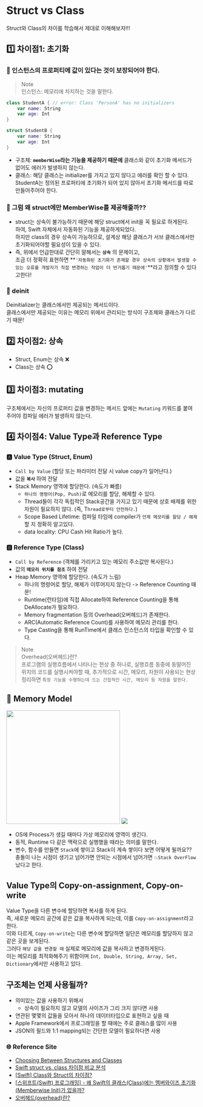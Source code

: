# Struct vs Class
Struct와 Class의 차이를 학습해서 제대로 이해해보자!!!

## 1️⃣ 차이점1: 초기화
### 📍 인스턴스의 프로퍼티에 값이 있다는 것이 보장되어야 한다.
> Note   
> 인스턴스: 메모리에 차지하는 것을 말한다.
```Swift
class StudentA { // error: Class 'PersonA' has no initializers
    var name: String
    var age: Int
}

struct StudentB {
    var name: String
    var age: Int
}
```
- 구조체: **`memberWise`라는 기능을 제공하기 때문에** 클래스와 같이 초기화 메서드가 없어도 에러가 발생하지 않는다.
- 클래스: 해당 클래스는 initializer를 가지고 있지 않다고 에러를 확인 할 수 있다.   
  StudentA는 정의된 프로퍼티에 초기화가 되어 있지 않아서 초기화 메서드를 따로 만들어주어야 한다.

### 🤔 그럼 왜 struct에만 MemberWise를 제공해줄까??
- struct는 상속이 불가능하기 때문에 해당 struct에서 init을 꼭 필요로 하게된다.   
  하여, Swift 자체에서 자동화된 기능을 제공하게되었다.   
  하지만 class의 경우 상속이 가능하므로, 설계상 해당 클래스가 서브 클래스에서만 초기화되어야할 필요성이 있을 수 있다.
- 즉, 위에서 언급한대로 간단히 말해서는 **`상속`** 의 문제이고,   
  조금 더 정확히 표현하면 **`'자동화된 초기화가 존재할 경우 상속의 상황에서 발생할 수 있는 오류를 개발자가 직접 변경하는 작업이 더 번거롭기 때문에'`**라고 정의할 수 있다고한다!

### 📍 deinit
Deinitializer는 클래스에서만 제공되는 메서드이다.   
클래스에서만 제공되는 이유는 메모리 위에서 관리되는 방식이 구조체와 클래스가 다르기 때문!

## 2️⃣ 차이점2: 상속
- Struct, Enum는 상속 ❌
- Class는 상속 ⭕️

## 3️⃣ 차이점3: mutating
구조체에서는 자신의 프로퍼티 값을 변경하는 메서드 앞에는 `Mutating` 키워드를 붙여주어야 컴파일 에러가 발생하지 않는다.

## 4️⃣ 차이점4: Value Type과 Reference Type
### 🅰️ Value Type (Struct, Enum)
- `Call by Value` (할당 또는 파라미터 전달 시 value copy가 일어난다.)
- 값을 **`복사`** 하여 전달
- Stack Memory 영역에 할당한다. (속도가 빠름)
  - `하나의 명령어(Pop, Push)`로 메모리를 할당, 해제할 수 있다.
  - Thread들이 각각 독립적인 Stack공간을 가지고 있기 때문에 상호 배제를 위한 자원이 필요하지 않다. (즉, T`hread로부터 안전하다.`)
  - Scope Based Lifetime: 컴파일 타임에 compiler가 `언제 메모리를 할당 / 해제`할 지 정확히 알고있다.
  - data locality: CPU Cash Hit Ratio가 높다.
### 🅱️ Reference Type (Class)
- `Call by Reference` (객체를 가리키고 있는 메모리 주소값만 복사된다.)
- 값의 **`메모리 위치를 참조`** 하여 전달
- Heap Memory 영역에 할당한다. (속도가 느림)
  - 하나의 명령어로 할당, 해제가 이루어지지 않는다 -> Reference Counting 때문!
  - Runtime(런타임)에 직접 Allocate하여 Reference Counting을 통해 DeAllocate가 필요하다.   
  - Memory fragmentation 등의 Overhead(오버헤드)가 존재한다.
  - ARC(Automatic Reference Count)를 사용하여 메모리 관리를 한다.
  - Type Casting을 통해 RunTime에서 클래스 인스턴스의 타입을 확인할 수 있다.
> Note   
> Overhead(오버헤드)란?   
> 프로그램의 실행흐름에서 나타나는 현상 중 하나로, 실행흐름 동중에 동떨어진 위치의 코드를 실행시켜야할 때, 
> 추가적으로 시간, 메모리, 자원이 사용되는 현상   
> 정리하면 `특정 기능을 수행하는데 드는 간접적인 시간, 메모리 등 자원을 말한다.`

## 🤯 Memory Model
<img src = "https://user-images.githubusercontent.com/92699723/209107428-98fce87d-86a8-4724-a814-753cbbdb319d.png" width = "300" height = "300">

<img src = "https://user-images.githubusercontent.com/92699723/209107441-29f00aa5-6280-4c13-8363-b890d22b6c6f.jpeg">   

- OS에 Process가 생길 때마다 가상 메모리에 영역이 생긴다.   
- 동적, Runtime 다 같은 맥락으로 실행했을 때라는 의미를 말한다.   
- 변수, 함수를 만들면 `Stack`에 쌓이고 Stack이 계속 쌓이다 보면 어떻게 될까요??
  충돌이 나는 시점이 생기고 넘어가면 안되는 시점에서 넘어가면 `💥Stack OverFlow`났다고 한다.   

## Value Type의 Copy-on-assignment, Copy-on-write
Value Type을 다른 변수에 할당하면 복사를 하게 된다.   
즉, 새로운 메모리 공간에 같은 값을 복사하게 되는데, 이를 `Copy-on-assignment`라고 한다.   
이와 다르게, `Copy-on-write`는 다른 변수에 할당하면 일단은 메모리를 할당하지 않고 같은 곳을 보게된다.   
그러다 `해당 값을 변경할 때` 실제로 메모리에 값을 복사하고 변경하게된다.   
이는 메모리를 최적화해주기 위함이며 `Int, Double, String, Array, Set, Dictionary`에서만 사용하고 있다.


## 구조체는 언제 사용될까?
- 의미있는 값을 사용하기 위해서
  - 상속이 필요하지 않고 모델의 사이즈가 그리 크지 않다면 사용
- 연관된 몇몇의 값들을 모아서 하나의 데이터타입으로 표현하고 싶을 때
- Apple Framework에서 프로그래밍을 할 때에는 주로 클래스를 많이 사용
- JSON의 필드와 1:1 mapping되는 간단한 모델이 필요하다면 사용

### 🌐 Reference Site
- [Choosing Between Structures and Classes](https://developer.apple.com/documentation/swift/choosing-between-structures-and-classes)   
- [Swift struct vs. class 차이점 비교 분석](https://www.letmecompile.com/swift-struct-vs-class-%EC%B0%A8%EC%9D%B4%EC%A0%90-%EB%B9%84%EA%B5%90-%EB%B6%84%EC%84%9D/)
- [[Swift] Class와 Struct의 차이점?](https://icksw.tistory.com/256)   
- [[스위프트(Swift) 프로그래밍] - 왜 Swift의 클래스(Class)에는 멤버와이즈 초기화(Memberwise Init)가 없을까?](https://jayb-log.tistory.com/258)   
- [오버헤드(overhead)란?](https://donggu1105.tistory.com/175)